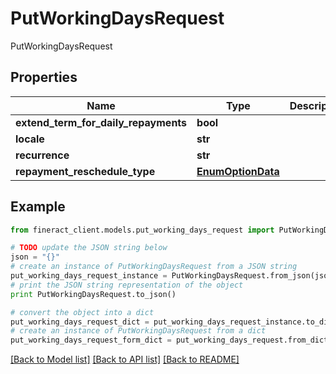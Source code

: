 # PutWorkingDaysRequest

PutWorkingDaysRequest

## Properties

Name | Type | Description | Notes
------------ | ------------- | ------------- | -------------
**extend_term_for_daily_repayments** | **bool** |  | [optional] 
**locale** | **str** |  | [optional] 
**recurrence** | **str** |  | [optional] 
**repayment_reschedule_type** | [**EnumOptionData**](EnumOptionData.md) |  | [optional] 

## Example

```python
from fineract_client.models.put_working_days_request import PutWorkingDaysRequest

# TODO update the JSON string below
json = "{}"
# create an instance of PutWorkingDaysRequest from a JSON string
put_working_days_request_instance = PutWorkingDaysRequest.from_json(json)
# print the JSON string representation of the object
print PutWorkingDaysRequest.to_json()

# convert the object into a dict
put_working_days_request_dict = put_working_days_request_instance.to_dict()
# create an instance of PutWorkingDaysRequest from a dict
put_working_days_request_form_dict = put_working_days_request.from_dict(put_working_days_request_dict)
```
[[Back to Model list]](../README.md#documentation-for-models) [[Back to API list]](../README.md#documentation-for-api-endpoints) [[Back to README]](../README.md)


